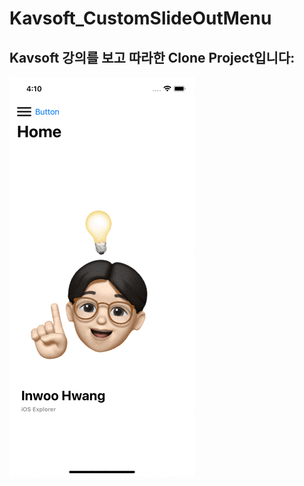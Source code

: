 # Kavsoft_CustomSlideOutMenu
Kavsoft 강의를 보고 따라한 Clone Project입니다:
---
![Simulator Screen Recording - iPhone 12 Pro - 2022-07-22 at 16.10.50](https://raw.githubusercontent.com/inwoodev/uploadedImages/uploadedFiles/20220722161208.gif)
